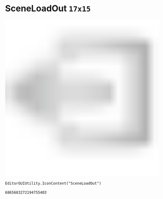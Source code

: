 # SceneLoadOut `17x15`
<img src="/img/SceneLoadOut.png" width=512 height=512>

``` CSharp
EditorGUIUtility.IconContent("SceneLoadOut")
```
```
6865683272194755403
```
